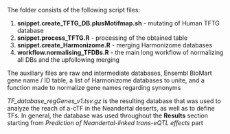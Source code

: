 The folder consists of the following script files:  <br>
1. **snippet.create_TFTG_DB.plusMotifmap.sh** - mutating of Human TFTG database  <br>
2. **snippet.process_TFTG.R** - processing of the obtained table  <br>
3. **snippet.create_Harmonizome.R** - merging Harmonizome databases  <br>
4. **workflow.normalising_TFDBs.R** - the main long workflow of normalizing all DBs and the upfollowing merging  <br>

The auxiliary files are raw and intermediate databases, Ensembl BioMart gene name / ID table, a list of Harmonizome databases to unite, and a function made to normalize gene names regarding synonyms <br>

*TF_database_regGenes_v1.tsv.gz* is the resulting database that was used to analyze the reach of a-cTF in the Neandertal deserts, as well as to define TFs. In general, the database was used throughout the **Results** section starting from *Prediction of Neandertal-linked trans-eQTL effects* part

